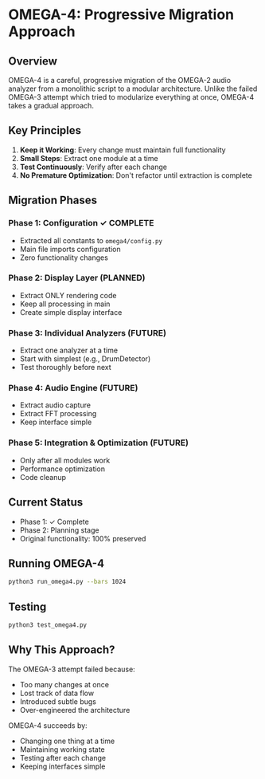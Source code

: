 # OMEGA-4: Progressive Migration Approach

## Overview
OMEGA-4 is a careful, progressive migration of the OMEGA-2 audio analyzer from a monolithic script to a modular architecture. Unlike the failed OMEGA-3 attempt which tried to modularize everything at once, OMEGA-4 takes a gradual approach.

## Key Principles
1. **Keep it Working**: Every change must maintain full functionality
2. **Small Steps**: Extract one module at a time
3. **Test Continuously**: Verify after each change
4. **No Premature Optimization**: Don't refactor until extraction is complete

## Migration Phases

### Phase 1: Configuration ✓ COMPLETE
- Extracted all constants to `omega4/config.py`
- Main file imports configuration
- Zero functionality changes

### Phase 2: Display Layer (PLANNED)
- Extract ONLY rendering code
- Keep all processing in main
- Create simple display interface

### Phase 3: Individual Analyzers (FUTURE)
- Extract one analyzer at a time
- Start with simplest (e.g., DrumDetector)
- Test thoroughly before next

### Phase 4: Audio Engine (FUTURE)
- Extract audio capture
- Extract FFT processing
- Keep interface simple

### Phase 5: Integration & Optimization (FUTURE)
- Only after all modules work
- Performance optimization
- Code cleanup

## Current Status
- Phase 1: ✓ Complete
- Phase 2: Planning stage
- Original functionality: 100% preserved

## Running OMEGA-4
```bash
python3 run_omega4.py --bars 1024
```

## Testing
```bash
python3 test_omega4.py
```

## Why This Approach?
The OMEGA-3 attempt failed because:
- Too many changes at once
- Lost track of data flow
- Introduced subtle bugs
- Over-engineered the architecture

OMEGA-4 succeeds by:
- Changing one thing at a time
- Maintaining working state
- Testing after each change
- Keeping interfaces simple